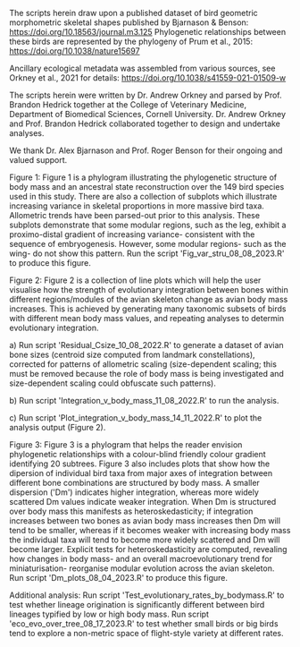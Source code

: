The scripts herein draw upon a published dataset of bird geometric morphometric skeletal shapes published by Bjarnason & Benson: 
https://doi.org/10.18563/journal.m3.125
Phylogenetic relationships between these birds are represented by the phylogeny of Prum et al., 2015:
https://doi.org/10.1038/nature15697

Ancillary ecological metadata was assembled from various sources, see Orkney et al., 2021 for details:
https://doi.org/10.1038/s41559-021-01509-w

The scripts herein were written by Dr. Andrew Orkney and parsed by Prof. Brandon Hedrick together at the College of Veterinary Medicine, Department of Biomedical Sciences, Cornell University.
Dr. Andrew Orkney and Prof. Brandon Hedrick collaborated together to design and undertake analyses. 

We thank Dr. Alex Bjarnason and Prof. Roger Benson for their ongoing and valued support. 

Figure 1: Figure 1 is a phylogram illustrating the phylogenetic structure of body mass and an ancestral state reconstruction over the 149 bird species used in this study. 
There are also a collection of subplots which illustrate increasing variance in skeletal proportions in more massive bird taxa. Allometric trends have been parsed-out prior to this analysis. 
These subplots demonstrate that some modular regions, such as the leg, exhibit a proximo-distal gradient of increasing variance- consistent with the sequence of embryogenesis. 
However, some modular regions- such as the wing- do not show this pattern. 
Run the script 'Fig_var_stru_08_08_2023.R' to produce this figure.

Figure 2: Figure 2 is a collection of line plots which will help the user visualise how the strength of evolutionary integration between bones within different regions/modules of the avian skeleton change as avian body mass increases. This is achieved by generating many taxonomic subsets of birds with different mean body mass values, and repeating analyses to determin evolutionary integration.

a) Run script 'Residual_Csize_10_08_2022.R' to generate a dataset of avian bone sizes (centroid size computed from landmark constellations), corrected for patterns of allometric scaling (size-dependent scaling; this must be removed because the role of body mass is being investigated and size-dependent scaling could obfuscate such patterns).

b) Run script 'Integration_v_body_mass_11_08_2022.R' to run the analysis.

c) Run script 'Plot_integration_v_body_mass_14_11_2022.R' to plot the analysis output (Figure 2).

Figure 3: Figure 3 is a phylogram that helps the reader envision phylogenetic relationships with a colour-blind friendly colour gradient identifying 20 subtrees.
Figure 3 also includes plots that show how the dipersion of individual bird taxa from major axes of integration between different bone combinations are structured by body mass. 
A smaller dispersion ('Dm') indicates higher integration, whereas more widely scattered Dm values indicate weaker integration. When Dm is structured over body mass this manifests
as heteroskedasticity; if integration increases between two bones as avian body mass increases then Dm will tend to be smaller, whereas if it becomes weaker with increasing
body mass the individual taxa will tend to become more widely scattered and Dm will become larger. 
Explicit tests for heteroskedasticity are computed, revealing how changes in body mass- and an overall macroevolutionary trend for miniaturisation- reorganise modular evolution across
the avian skeleton. 
Run script 'Dm_plots_08_04_2023.R' to produce this figure.

Additional analysis:
Run script 'Test_evolutionary_rates_by_bodymass.R' to test whether lineage origination is significantly different between bird lineages typified by low or high body mass. 
Run script 'eco_evo_over_tree_08_17_2023.R' to test whether small birds or big birds tend to explore a non-metric space of flight-style variety at different rates. 
